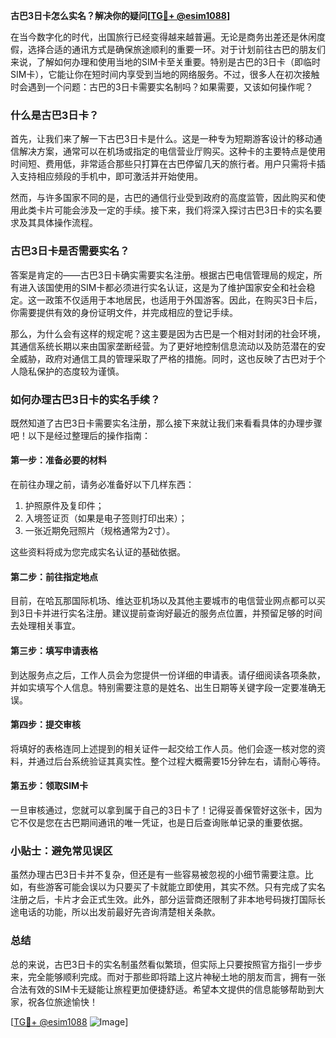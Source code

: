 **古巴3日卡怎么实名？解决你的疑问[[TG💪+ @esim1088](https://t.me/s/esim1088)]**

在当今数字化的时代，出国旅行已经变得越来越普遍。无论是商务出差还是休闲度假，选择合适的通讯方式是确保旅途顺利的重要一环。对于计划前往古巴的朋友们来说，了解如何办理和使用当地的SIM卡至关重要。特别是古巴的3日卡（即临时SIM卡），它能让你在短时间内享受到当地的网络服务。不过，很多人在初次接触时会遇到一个问题：古巴的3日卡需要实名制吗？如果需要，又该如何操作呢？

### 什么是古巴3日卡？

首先，让我们来了解一下古巴3日卡是什么。这是一种专为短期游客设计的移动通信解决方案，通常可以在机场或指定的电信营业厅购买。这种卡的主要特点是使用时间短、费用低，非常适合那些只打算在古巴停留几天的旅行者。用户只需将卡插入支持相应频段的手机中，即可激活并开始使用。

然而，与许多国家不同的是，古巴的通信行业受到政府的高度监管，因此购买和使用此类卡片可能会涉及一定的手续。接下来，我们将深入探讨古巴3日卡的实名要求及其具体操作流程。

### 古巴3日卡是否需要实名？

答案是肯定的——古巴3日卡确实需要实名注册。根据古巴电信管理局的规定，所有进入该国使用的SIM卡都必须进行实名认证，这是为了维护国家安全和社会稳定。这一政策不仅适用于本地居民，也适用于外国游客。因此，在购买3日卡后，你需要提供有效的身份证明文件，并完成相应的登记手续。

那么，为什么会有这样的规定呢？这主要是因为古巴是一个相对封闭的社会环境，其通信系统长期以来由国家垄断经营。为了更好地控制信息流动以及防范潜在的安全威胁，政府对通信工具的管理采取了严格的措施。同时，这也反映了古巴对于个人隐私保护的态度较为谨慎。

### 如何办理古巴3日卡的实名手续？

既然知道了古巴3日卡需要实名注册，那么接下来就让我们来看看具体的办理步骤吧！以下是经过整理后的操作指南：

#### 第一步：准备必要的材料
在前往办理之前，请务必准备好以下几样东西：
1. 护照原件及复印件；
2. 入境签证页（如果是电子签则打印出来）；
3. 一张近期免冠照片（规格通常为2寸）。

这些资料将成为您完成实名认证的基础依据。

#### 第二步：前往指定地点
目前，在哈瓦那国际机场、维达亚机场以及其他主要城市的电信营业网点都可以买到3日卡并进行实名注册。建议提前查询好最近的服务点位置，并预留足够的时间去处理相关事宜。

#### 第三步：填写申请表格
到达服务点之后，工作人员会为您提供一份详细的申请表。请仔细阅读各项条款，并如实填写个人信息。特别需要注意的是姓名、出生日期等关键字段一定要准确无误。

#### 第四步：提交审核
将填好的表格连同上述提到的相关证件一起交给工作人员。他们会逐一核对您的资料，并通过后台系统验证其真实性。整个过程大概需要15分钟左右，请耐心等待。

#### 第五步：领取SIM卡
一旦审核通过，您就可以拿到属于自己的3日卡了！记得妥善保管好这张卡，因为它不仅是您在古巴期间通讯的唯一凭证，也是日后查询账单记录的重要依据。

### 小贴士：避免常见误区

虽然办理古巴3日卡并不复杂，但还是有一些容易被忽视的小细节需要注意。比如，有些游客可能会误以为只要买了卡就能立即使用，其实不然。只有完成了实名注册之后，卡片才会正式生效。此外，部分运营商还限制了非本地号码拨打国际长途电话的功能，所以出发前最好先咨询清楚相关条款。

### 总结

总的来说，古巴3日卡的实名制虽然看似繁琐，但实际上只要按照官方指引一步步来，完全能够顺利完成。而对于那些即将踏上这片神秘土地的朋友而言，拥有一张合法有效的SIM卡无疑能让旅程更加便捷舒适。希望本文提供的信息能够帮助到大家，祝各位旅途愉快！

[[TG💪+ @esim1088](https://t.me/s/esim1088) ![Image](https://i.postimg.cc/4NQfJmqS/Snipaste-2025-05-13-00-14-12.png)]